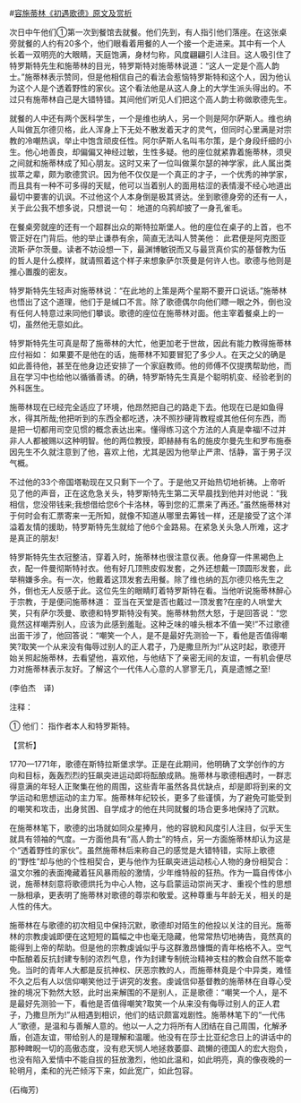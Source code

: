 #[容施蒂林《初遇歌德》原文及赏析](https://www.vrrw.net/wx/12016.html)

次日中午他们①第一次到餐馆去就餐。他们先到，有人指引他们落座。在这张桌旁就餐的人约有20多个，他们眼看着用餐的人一个接一个走进来。其中有一个人长着一双明亮的大眼睛，天庭饱满，身材匀称，风度翩翩引人注目。这人吸引住了特罗斯特先生和施蒂林的目光，特罗斯特对施蒂林说道：“这人一定是个高人韵士。”施蒂林表示赞同，但是他相信自己的看法会惹恼特罗斯特和这个人，因为他认为这个人是个透着野性的家伙。这个看法他是从这人身上的大学生派头得出的。不过只有施蒂林自己是大错特错。其间他们听见人们把这个高人韵士称做歌德先生。

就餐的人中还有两个医科学生，一个是维也纳人，另一个则是阿尔萨斯人。维也纳人叫做瓦尔德贝格，此人浑身上下无处不散发着天才的灵气，但同时心里满是对宗教的冷嘲热讽，举止中饱含顽皮任性。阿尔萨斯人名叫韦尔策，是个身段纤细的小生。他心地善良，却偏偏又神经过敏，生性多疑。他的座位就紧靠着施蒂林，须臾之间就和施蒂林成了知心朋友。这时又来了一位叫做莱尔瑟的神学家，此人属出类拔萃之辈，颇为歌德赏识。因为他不仅仅是一个真正的才子，一个优秀的神学家，而且具有一种不可多得的天赋，他可以当着别人的面用枯涩的表情漫不经心地道出最切中要害的讥讽。不过他这个人本身倒是极其贤达。坐到歌德身旁的还有一人，关于此公我不想多说，只想说一句： 地道的乌鸦却披了一身孔雀毛。



在餐桌旁就座的还有一个超群出众的斯特拉斯堡人。他的座位在桌子的上首，也不管正好在门背后。他的举止谦恭有余，简直无法叫人赞美他： 此君便是阿克图亚流斯·萨尔茨曼。读者不妨设想一下，最渊博敏锐而又与最货真价实的基督教为伍的哲人是什么模样，就请照着这个样子来想象萨尔茨曼是何许人也。歌德与他则是推心置腹的密友。

特罗斯特先生轻声对施蒂林说：“在此地的上策是两个星期不要开口说话。”施蒂林也悟出了这个道理，他们于是缄口不言。除了歌德偶尔向他们瞟一眼之外，倒也没有任何人特意过来同他们攀谈。歌德的座位在施蒂林对面。他主宰着餐桌上的一切，虽然他无意如此。

特罗斯特先生可真是帮了施蒂林的大忙，他更加老于世故，因此有能力教得施蒂林应付裕如： 如果要不是他在的话，施蒂林不知要冒犯了多少人。在天之父的确是如此善待他，甚至在他身边还安排了一个家庭教师。他的师傅不仅提携帮助他，而且在学习中也给他以循循善诱。的确，特罗斯特先生真是个聪明机变、经验老到的外科医生。

施蒂林现在已经完全适应了环境，他昂然把自己的路走下去。他现在已是如鱼得水，得其所哉;他把听到的东西全都吃透，决不照抄硬背教程或其他任何东西，而是把一切都用司空见惯的概念表达出来。懂得练习这个方法的人真是幸福!不过并非人人都被赐以这种明智。他的两位教授，即赫赫有名的施皮尔曼先生和罗布施泰因先生不久就注意到了他，喜欢上他，尤其是因为他举止严肃、恬静，富于男子汉气概。

不过他的33个帝国塔勒现在又只剩下一个了。于是他又开始热切地祈祷。上帝听见了他的声音，正在这危急关头，特罗斯特先生第二天早晨找到他并对他说：“我相信，您没带钱来;我想借给您6个卡洛林，等到您的汇票来了再还。”虽然施蒂林对于何时会有汇票寄来一无所知，就像不知道从哪里去筹钱一样，还是接受了这个洋溢着友情的援助，特罗斯特先生就给了他6个金路易。在紧急关头急人所难，这才是真正的朋友!

特罗斯特先生衣冠整洁，穿着入时，施蒂林也很注意仪表。他身穿一件黑褐色上衣，配一件曼彻斯特衬衣。他有好几顶熊皮假发套，之外还想戴一顶圆形发套，此举稍嫌多余。有一次，他戴着这顶发套去用餐。除了维也纳的瓦尔德贝格先生之外，倒也无人反感于此。这位先生的眼睛盯着特罗斯特在看。当他听说施蒂林醉心于宗教，于是便问施蒂林道： 亚当在天堂是否也戴过一顶发套?在座的人哄堂大笑，只有萨尔茨曼、歌德和特罗斯特没有笑。施蒂林勃然大怒，于是回答说：“您竟然这样嘲弄别人，应该为此感到羞耻。这种乏味的噱头根本不值一笑!”不过歌德出面干涉了，他回答说：“嘲笑一个人，是不是最好先测验一下，看他是否值得嘲笑?取笑一个从来没有侮辱过别人的正人君子，乃是撒旦所为!”从这时起，歌德开始关照起施蒂林，去看望他，喜欢他，与他结下了亲密无间的友谊，一有机会便尽力对施蒂林表示友好。了解这个一代伟人心意的人寥寥无几，真是遗憾之至!

(李伯杰　译)

注释：

① 他们： 指作者本人和特罗斯特。

【赏析】

1770—1771年，歌德在斯特拉斯堡求学。正是在此期间，他明确了文学创作的方向和目标，轰轰烈烈的狂飙突进运动即将酝酿成熟。施蒂林与歌德相遇时，一群志得意满的年轻人正聚集在他的周围，这些青年虽然各具优缺点，却是即将到来的文学运动和思想运动的主力军。施蒂林年纪较长，更多了些谨慎，为了避免可能受到的嘲笑和攻击，出身贫困、自学成才的他在共同就餐的场合更多地保持了沉默。

在施蒂林笔下，歌德的出场就如同众星捧月，他的容貌和风度引人注目，似乎天生就具有领袖的气度。一方面他具有“高人韵士”的特点，另一方面施蒂林却认为这是个“透着野性的家伙”。虽然施蒂林后来称自己的感觉是大错特错，实际上歌德的“野性”却与他的个性相契合，更与他作为狂飙突进运动核心人物的身份相契合： 温文尔雅的表面掩藏着狂风暴雨般的激情，少年维特般的狂热。作为一篇自传体小说，施蒂林刻意将歌德烘托为中心人物，这与启蒙运动崇尚天才、重视个性的思想一脉相承，更表明了施蒂林对歌德的尊崇和敬爱。这种尊重与年龄无关，相关的是人性的伟大。

施蒂林在与歌德的初次相见中保持沉默，歌德却对陌生的他投以关注的目光。施蒂林的宗教虔诚即便在这短短的篇幅之中也毫无隐藏，他常常热切地祷告，竟然真的能得到上帝的帮助。但是他的宗教虔诚似乎与这群激昂慷慨的青年格格不入。空气中酝酿着反抗封建专制的浓烈气息，作为封建专制统治精神支柱的教会自然不能幸免。当时的青年人大都是反抗神权、厌恶宗教的人，而施蒂林竟是个中异类，难怪不久之后有人以信仰嘲笑他过于讲究的发套。虔诚信仰基督教的施蒂林在自尊心受挫的境况下勃然大怒，此时出来解围的不是别人，正是歌德：“嘲笑一个人，是不是最好先测验一下，看他是否值得嘲笑?取笑一个从来没有侮辱过别人的正人君子，乃撒旦所为!”从相遇到相识，他们的结识颇富戏剧性。施蒂林笔下的“一代伟人”歌德，是温和与善解人意的。他以一人之力将所有人团结在自己周围，化解矛盾，创造友谊，带给别人的是理解和温暖。他没有在莎士比亚纪念日上的讲话中的那种睥睨一切的高傲态度，没有悲天悯人地拯救萎靡、疏懒的德国人的宏大抱负，也没有陷入爱情中不能自拔的狂放激烈，他如此温和，如此明亮，真的像夜晚的一轮明月，柔和的光芒倾泻下来，如此宽广，如此包容。

(石梅芳)

